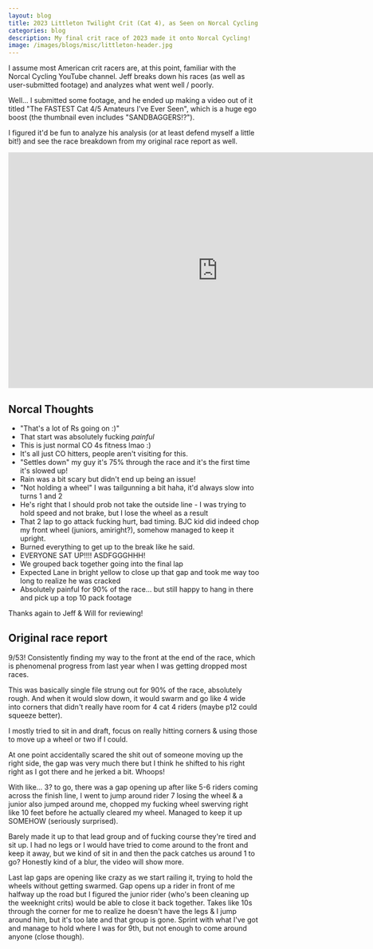 ```yaml
---
layout: blog
title: 2023 Littleton Twilight Crit (Cat 4), as Seen on Norcal Cycling
categories: blog
description: My final crit race of 2023 made it onto Norcal Cycling!
image: /images/blogs/misc/littleton-header.jpg
---
```

I assume most American crit racers are, at this point, familiar with the Norcal
Cycling YouTube channel. Jeff breaks down his races (as well as user-submitted
footage) and analyzes what went well / poorly.

Well... I submitted some footage, and he ended up making a video out of it
titled "The FASTEST Cat 4/5 Amateurs I've Ever Seen", which is a huge ego
boost (the thumbnail even includes "SANDBAGGERS!?").

I figured it'd be fun to analyze his analysis (or at least defend myself a
little bit!) and see the race breakdown from my original race report as well.

<div class="center">
<iframe width="840" height="473" src="https://www.youtube.com/embed/_XT2vwM0prw?si=IFcsYqf0eHf5aWqP" title="YouTube video player" frameborder="0" allow="accelerometer; autoplay; clipboard-write; encrypted-media; gyroscope; picture-in-picture; web-share" allowfullscreen></iframe>
</div>

## Norcal Thoughts

* "That's a lot of Rs going on :)"
* That start was absolutely fucking *painful*
* This is just normal CO 4s fitness lmao :)
* It's all just CO hitters, people aren't visiting for this.
* "Settles down" my guy it's 75% through the race and it's the first time it's
  slowed up!
* Rain was a bit scary but didn't end up being an issue!
* "Not holding a wheel" I was tailgunning a bit haha, it'd always slow into
  turns 1 and 2
* He's right that I should prob not take the outside line - I was trying to hold
  speed and not brake, but I lose the wheel as a result
* That 2 lap to go attack fucking hurt, bad timing. BJC kid did indeed chop my
  front wheel (juniors, amiright?), somehow managed to keep it upright.
* Burned everything to get up to the break like he said.
* EVERYONE SAT UP!!!! ASDFGGGHHH!
* We grouped back together going into the final lap
* Expected Lane in bright yellow to close up that gap and took me way too long
  to realize he was cracked
* Absolutely painful for 90% of the race... but still happy to hang in there and
  pick up a top 10 pack footage

Thanks again to Jeff & Will for reviewing!

## Original race report

9/53! Consistently finding my way to the front at the end of the race, which is
phenomenal progress from last year when I was getting dropped most races.

This was basically single file strung out for 90% of the race, absolutely rough.
And when it would slow down, it would swarm and go like 4 wide into corners that
didn't really have room for 4 cat 4 riders (maybe p12 could squeeze better).

I mostly tried to sit in and draft, focus on really hitting corners & using
those to move up a wheel or two if I could.

At one point accidentally scared the shit out of someone moving up the right
side, the gap was very much there but I think he shifted to his right right as I
got there and he jerked a bit. Whoops!

With like... 3? to go, there was a gap opening up after like 5-6 riders coming
across the finish line, I went to jump around rider 7 losing the wheel & a
junior also jumped around me, chopped my fucking wheel swerving right like 10
feet before he actually cleared my wheel. Managed to keep it up SOMEHOW
(seriously surprised).

Barely made it up to that lead group and of fucking course they're tired and sit
up. I had no legs or I would have tried to come around to the front and keep it
away, but we kind of sit in and then the pack catches us around 1 to go?
Honestly kind of a blur, the video will show more.

Last lap gaps are opening like crazy as we start railing it, trying to hold the
wheels without getting swarmed. Gap opens up a rider in front of me halfway up
the road but I figured the junior rider (who's been cleaning up the weeknight
crits) would be able to close it back together. Takes like 10s through the
corner for me to realize he doesn't have the legs & I jump around him, but it's
too late and that group is gone. Sprint with what I've got and manage to hold
where I was for 9th, but not enough to come around anyone (close though).
